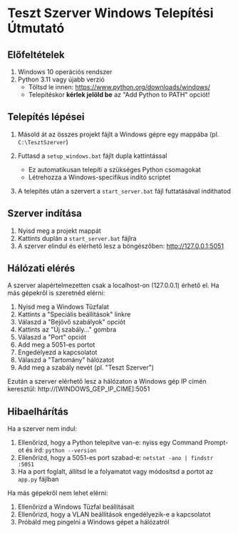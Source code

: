 # Teszt Szerver Windows Telepítési Útmutató

## Előfeltételek
1. Windows 10 operációs rendszer
2. Python 3.11 vagy újabb verzió
   - Töltsd le innen: https://www.python.org/downloads/windows/
   - Telepítéskor **kérlek jelöld be** az "Add Python to PATH" opciót!

## Telepítés lépései

1. Másold át az összes projekt fájlt a Windows gépre egy mappába (pl. `C:\TesztSzerver`)

2. Futtasd a `setup_windows.bat` fájlt dupla kattintással
   - Ez automatikusan telepíti a szükséges Python csomagokat
   - Létrehozza a Windows-specifikus indító scriptet

3. A telepítés után a szervert a `start_server.bat` fájl futtatásával indíthatod

## Szerver indítása

1. Nyisd meg a projekt mappát
2. Kattints duplán a `start_server.bat` fájlra
3. A szerver elindul és elérhető lesz a böngészőben: http://127.0.0.1:5051

## Hálózati elérés

A szerver alapértelmezetten csak a localhost-on (127.0.0.1) érhető el. Ha más gépekről is szeretnéd elérni:

1. Nyisd meg a Windows Tűzfalat
2. Kattints a "Speciális beállítások" linkre
3. Válaszd a "Bejövő szabályok" opciót
4. Kattints az "Új szabály..." gombra
5. Válaszd a "Port" opciót
6. Add meg a 5051-es portot
7. Engedélyezd a kapcsolatot
8. Válaszd a "Tartomány" hálózatot
9. Add meg a szabály nevét (pl. "Teszt Szerver")

Ezután a szerver elérhető lesz a hálózaton a Windows gép IP címén keresztül:
http://[WINDOWS_GEP_IP_CIME]:5051

## Hibaelhárítás

Ha a szerver nem indul:
1. Ellenőrizd, hogy a Python telepítve van-e: nyiss egy Command Prompt-ot és írd: `python --version`
2. Ellenőrizd, hogy a 5051-es port szabad-e: `netstat -ano | findstr :5051`
3. Ha a port foglalt, állítsd le a folyamatot vagy módosítsd a portot az `app.py` fájlban

Ha más gépekről nem lehet elérni:
1. Ellenőrizd a Windows Tűzfal beállításait
2. Ellenőrizd, hogy a VLAN beállítások engedélyezik-e a kapcsolatot
3. Próbáld meg pingelni a Windows gépet a hálózatról 